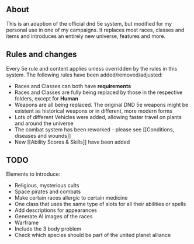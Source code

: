 ## About

This is an adaption of the official dnd 5e system, but modified for my personal use in one of my campaigns. It replaces most races, classes and items and introduces an entirely new universe, features and more.

## Rules and changes
Every 5e rule and content applies unless overridden by the rules in this system. The following rules have been added/removed/adjusted:

- Races and Classes can both have **requirements**
- Races and Classes are fully being replaced by those in the respective folders, except for **Human**
- Weapons are all being replaced. The original DND 5e weapons might be existent as historical weapons or in different, more modern forms
- Lots of different Vehicles were added, allowing faster travel on plants and around the universe
- The combat system has been reworked - please see [[Conditions, diseases and wounds]]
- New [[Ability Scores & Skills]] have been added

## TODO
Elements to introduce:
- Religious, mysterious cults
- Space pirates and combats
- Make certain races allergic to certain medicine
- One class that uses the same type of slots for all their abilities or spells
- Add descriptions for appearances
- Generate AI images of the races
- Warframe
- Include the 3 body problem
- Check which species should be part of the united planet alliance